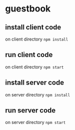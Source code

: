 # guestbook

## install client code

on client directory `npm install`

## run client code

on client directory `npm start`


## install server code

on server directory `npm install`

## run server code

on server directory `npm start`
